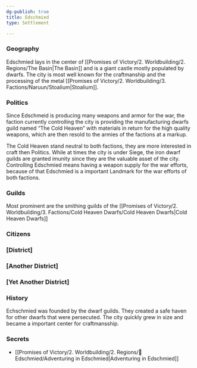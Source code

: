```yaml
---
dg-publish: true
title: Edschmied
type: Settlement

---
```







### Geography

Edschmied lays in the center of [[Promises of Victory/2. Worldbuilding/2. Regions/The Basin\|The Basin]] and is a giant castle mostly populated by dwarfs. The city is most well known for the craftmanship and the processing of the metal [[Promises of Victory/2. Worldbuilding/3. Factions/Naruun/Stoalium\|Stoalium]]. 

### Politics

Since Edschmeid is producing many weapons and armor for the war, the faction currently controlling the city is providing the manufacturing dwarfs guild named “The Cold Heaven” with materials in return for the high quality weapons, which are then resold to the armies of the factions at a markup.

The Cold Heaven stand neutral to both factions, they are more interested in craft then Politics. While at times the city is under Siege, the iron dwarf guilds are granted imunity since they are the valuable asset of the city. Controlling Edschmied means having a weapon supply for the war efforts, because of that Edschmied is a important Landmark for the war efforts of both factions.

### Guilds
Most prominent are the smithing guilds of the [[Promises of Victory/2. Worldbuilding/3. Factions/Cold Heaven Dwarfs/Cold Heaven Dwarfs\|Cold Heaven Dwarfs]]  


### Citizens

### [District]

### [Another District]

### [Yet Another District]

### History

Echschmied was founded by the dwarf guilds. They created a safe haven for other dwarfs that were persecuted. The city quickly grew in size and became a important center for craftmansship.

### Secrets



- [[Promises of Victory/2. Worldbuilding/2. Regions/🏰Edschmied/Adventuring in Edschmied\|Adventuring in Edschmied]]


